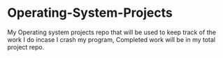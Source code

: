 # Operating-System-Projects
My Operating system projects repo that will be used to keep track of the work I do incase I crash my program, Completed work will be in my total project repo.
